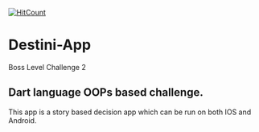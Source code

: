 [![HitCount](http://hits.dwyl.com/singhakashkumar/Destini-App.svg)](http://hits.dwyl.com/singhakashkumar/Destini-App)
# Destini-App
Boss Level Challenge 2
## Dart language OOPs based challenge.
This app is a story based decision app which can be run on both IOS and Android.
